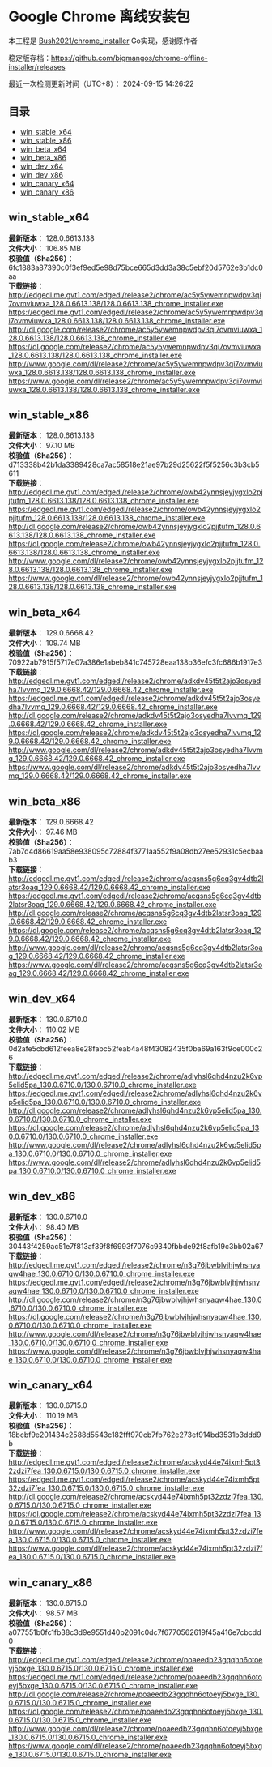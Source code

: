 # Google Chrome 离线安装包
本工程是 [Bush2021/chrome_installer](https://github.com/Bush2021/chrome_installer) Go实现，感谢原作者

稳定版存档：<https://github.com/bigmangos/chrome-offline-installer/releases>

最近一次检测更新时间（UTC+8）：
2024-09-15 14:26:22

## 目录
* [win_stable_x64](https://github.com/bigmangos/chrome-offline-installer?tab=readme-ov-file#win_stable_x64)
* [win_stable_x86](https://github.com/bigmangos/chrome-offline-installer?tab=readme-ov-file#win_stable_x86)
* [win_beta_x64](https://github.com/bigmangos/chrome-offline-installer?tab=readme-ov-file#win_beta_x64)
* [win_beta_x86](https://github.com/bigmangos/chrome-offline-installer?tab=readme-ov-file#win_beta_x86)
* [win_dev_x64](https://github.com/bigmangos/chrome-offline-installer?tab=readme-ov-file#win_dev_x64)
* [win_dev_x86](https://github.com/bigmangos/chrome-offline-installer?tab=readme-ov-file#win_dev_x86)
* [win_canary_x64](https://github.com/bigmangos/chrome-offline-installer?tab=readme-ov-file#win_canary_x64)
* [win_canary_x86](https://github.com/bigmangos/chrome-offline-installer?tab=readme-ov-file#win_canary_x86)

## win_stable_x64
**最新版本**： 128.0.6613.138  
**文件大小**： 106.85 MB  
**校验值（Sha256）**： 6fc1883a87390c0f3ef9ed5e98d75bce665d3dd3a38c5ebf20d5762e3b1dc0aa  
**下载链接**：
http://edgedl.me.gvt1.com/edgedl/release2/chrome/ac5y5ywemnpwdpv3qi7ovmviuwxa_128.0.6613.138/128.0.6613.138_chrome_installer.exe
https://edgedl.me.gvt1.com/edgedl/release2/chrome/ac5y5ywemnpwdpv3qi7ovmviuwxa_128.0.6613.138/128.0.6613.138_chrome_installer.exe
http://dl.google.com/release2/chrome/ac5y5ywemnpwdpv3qi7ovmviuwxa_128.0.6613.138/128.0.6613.138_chrome_installer.exe
https://dl.google.com/release2/chrome/ac5y5ywemnpwdpv3qi7ovmviuwxa_128.0.6613.138/128.0.6613.138_chrome_installer.exe
http://www.google.com/dl/release2/chrome/ac5y5ywemnpwdpv3qi7ovmviuwxa_128.0.6613.138/128.0.6613.138_chrome_installer.exe
https://www.google.com/dl/release2/chrome/ac5y5ywemnpwdpv3qi7ovmviuwxa_128.0.6613.138/128.0.6613.138_chrome_installer.exe
## win_stable_x86
**最新版本**： 128.0.6613.138  
**文件大小**： 97.10 MB  
**校验值（Sha256）**： d713338b42b1da3389428ca7ac58518e21ae97b29d25622f5f5256c3b3cb5611  
**下载链接**：
http://edgedl.me.gvt1.com/edgedl/release2/chrome/owb42ynnsjeyjygxlo2pjjtufm_128.0.6613.138/128.0.6613.138_chrome_installer.exe
https://edgedl.me.gvt1.com/edgedl/release2/chrome/owb42ynnsjeyjygxlo2pjjtufm_128.0.6613.138/128.0.6613.138_chrome_installer.exe
http://dl.google.com/release2/chrome/owb42ynnsjeyjygxlo2pjjtufm_128.0.6613.138/128.0.6613.138_chrome_installer.exe
https://dl.google.com/release2/chrome/owb42ynnsjeyjygxlo2pjjtufm_128.0.6613.138/128.0.6613.138_chrome_installer.exe
http://www.google.com/dl/release2/chrome/owb42ynnsjeyjygxlo2pjjtufm_128.0.6613.138/128.0.6613.138_chrome_installer.exe
https://www.google.com/dl/release2/chrome/owb42ynnsjeyjygxlo2pjjtufm_128.0.6613.138/128.0.6613.138_chrome_installer.exe
## win_beta_x64
**最新版本**： 129.0.6668.42  
**文件大小**： 109.74 MB  
**校验值（Sha256）**： 70922ab7915f5717e07a386e1abeb841c745728eaa138b36efc3fc686b1917e3  
**下载链接**：
http://edgedl.me.gvt1.com/edgedl/release2/chrome/adkdv45t5t2ajo3osyedha7lvvmq_129.0.6668.42/129.0.6668.42_chrome_installer.exe
https://edgedl.me.gvt1.com/edgedl/release2/chrome/adkdv45t5t2ajo3osyedha7lvvmq_129.0.6668.42/129.0.6668.42_chrome_installer.exe
http://dl.google.com/release2/chrome/adkdv45t5t2ajo3osyedha7lvvmq_129.0.6668.42/129.0.6668.42_chrome_installer.exe
https://dl.google.com/release2/chrome/adkdv45t5t2ajo3osyedha7lvvmq_129.0.6668.42/129.0.6668.42_chrome_installer.exe
http://www.google.com/dl/release2/chrome/adkdv45t5t2ajo3osyedha7lvvmq_129.0.6668.42/129.0.6668.42_chrome_installer.exe
https://www.google.com/dl/release2/chrome/adkdv45t5t2ajo3osyedha7lvvmq_129.0.6668.42/129.0.6668.42_chrome_installer.exe
## win_beta_x86
**最新版本**： 129.0.6668.42  
**文件大小**： 97.46 MB  
**校验值（Sha256）**： 7ab7d4d86619aa58e938095c72884f3771aa552f9a08db27ee52931c5ecbaab3  
**下载链接**：
http://edgedl.me.gvt1.com/edgedl/release2/chrome/acqsns5g6cq3gv4dtb2latsr3oaq_129.0.6668.42/129.0.6668.42_chrome_installer.exe
https://edgedl.me.gvt1.com/edgedl/release2/chrome/acqsns5g6cq3gv4dtb2latsr3oaq_129.0.6668.42/129.0.6668.42_chrome_installer.exe
http://dl.google.com/release2/chrome/acqsns5g6cq3gv4dtb2latsr3oaq_129.0.6668.42/129.0.6668.42_chrome_installer.exe
https://dl.google.com/release2/chrome/acqsns5g6cq3gv4dtb2latsr3oaq_129.0.6668.42/129.0.6668.42_chrome_installer.exe
http://www.google.com/dl/release2/chrome/acqsns5g6cq3gv4dtb2latsr3oaq_129.0.6668.42/129.0.6668.42_chrome_installer.exe
https://www.google.com/dl/release2/chrome/acqsns5g6cq3gv4dtb2latsr3oaq_129.0.6668.42/129.0.6668.42_chrome_installer.exe
## win_dev_x64
**最新版本**： 130.0.6710.0  
**文件大小**： 110.02 MB  
**校验值（Sha256）**： 0d2afe5cbd612feea8e28fabc52feab4a48f43082435f0ba69a163f9ce000c26  
**下载链接**：
http://edgedl.me.gvt1.com/edgedl/release2/chrome/adlyhsl6qhd4nzu2k6vp5elid5pa_130.0.6710.0/130.0.6710.0_chrome_installer.exe
https://edgedl.me.gvt1.com/edgedl/release2/chrome/adlyhsl6qhd4nzu2k6vp5elid5pa_130.0.6710.0/130.0.6710.0_chrome_installer.exe
http://dl.google.com/release2/chrome/adlyhsl6qhd4nzu2k6vp5elid5pa_130.0.6710.0/130.0.6710.0_chrome_installer.exe
https://dl.google.com/release2/chrome/adlyhsl6qhd4nzu2k6vp5elid5pa_130.0.6710.0/130.0.6710.0_chrome_installer.exe
http://www.google.com/dl/release2/chrome/adlyhsl6qhd4nzu2k6vp5elid5pa_130.0.6710.0/130.0.6710.0_chrome_installer.exe
https://www.google.com/dl/release2/chrome/adlyhsl6qhd4nzu2k6vp5elid5pa_130.0.6710.0/130.0.6710.0_chrome_installer.exe
## win_dev_x86
**最新版本**： 130.0.6710.0  
**文件大小**： 98.40 MB  
**校验值（Sha256）**： 30443f4259ac51e7f813af39f8f6993f7076c9340fbbde92f8afb19c3bb02a67  
**下载链接**：
http://edgedl.me.gvt1.com/edgedl/release2/chrome/n3g76jbwblvjhjwhsnyaqw4hae_130.0.6710.0/130.0.6710.0_chrome_installer.exe
https://edgedl.me.gvt1.com/edgedl/release2/chrome/n3g76jbwblvjhjwhsnyaqw4hae_130.0.6710.0/130.0.6710.0_chrome_installer.exe
http://dl.google.com/release2/chrome/n3g76jbwblvjhjwhsnyaqw4hae_130.0.6710.0/130.0.6710.0_chrome_installer.exe
https://dl.google.com/release2/chrome/n3g76jbwblvjhjwhsnyaqw4hae_130.0.6710.0/130.0.6710.0_chrome_installer.exe
http://www.google.com/dl/release2/chrome/n3g76jbwblvjhjwhsnyaqw4hae_130.0.6710.0/130.0.6710.0_chrome_installer.exe
https://www.google.com/dl/release2/chrome/n3g76jbwblvjhjwhsnyaqw4hae_130.0.6710.0/130.0.6710.0_chrome_installer.exe
## win_canary_x64
**最新版本**： 130.0.6715.0  
**文件大小**： 110.19 MB  
**校验值（Sha256）**： 18bcbf9e201434c2588d5543c182fff970cb7fb762e273ef914bd3531b3ddd9b  
**下载链接**：
http://edgedl.me.gvt1.com/edgedl/release2/chrome/acskyd44e74ixmh5pt32zdzi7fea_130.0.6715.0/130.0.6715.0_chrome_installer.exe
https://edgedl.me.gvt1.com/edgedl/release2/chrome/acskyd44e74ixmh5pt32zdzi7fea_130.0.6715.0/130.0.6715.0_chrome_installer.exe
http://dl.google.com/release2/chrome/acskyd44e74ixmh5pt32zdzi7fea_130.0.6715.0/130.0.6715.0_chrome_installer.exe
https://dl.google.com/release2/chrome/acskyd44e74ixmh5pt32zdzi7fea_130.0.6715.0/130.0.6715.0_chrome_installer.exe
http://www.google.com/dl/release2/chrome/acskyd44e74ixmh5pt32zdzi7fea_130.0.6715.0/130.0.6715.0_chrome_installer.exe
https://www.google.com/dl/release2/chrome/acskyd44e74ixmh5pt32zdzi7fea_130.0.6715.0/130.0.6715.0_chrome_installer.exe
## win_canary_x86
**最新版本**： 130.0.6715.0  
**文件大小**： 98.57 MB  
**校验值（Sha256）**： a077551b0fc1fb38c3d9e9551d40b2091c0dc7f6770562619f45a416e7cbcdd0  
**下载链接**：
http://edgedl.me.gvt1.com/edgedl/release2/chrome/poaeedb23gqqhn6otoeyj5bxge_130.0.6715.0/130.0.6715.0_chrome_installer.exe
https://edgedl.me.gvt1.com/edgedl/release2/chrome/poaeedb23gqqhn6otoeyj5bxge_130.0.6715.0/130.0.6715.0_chrome_installer.exe
http://dl.google.com/release2/chrome/poaeedb23gqqhn6otoeyj5bxge_130.0.6715.0/130.0.6715.0_chrome_installer.exe
https://dl.google.com/release2/chrome/poaeedb23gqqhn6otoeyj5bxge_130.0.6715.0/130.0.6715.0_chrome_installer.exe
http://www.google.com/dl/release2/chrome/poaeedb23gqqhn6otoeyj5bxge_130.0.6715.0/130.0.6715.0_chrome_installer.exe
https://www.google.com/dl/release2/chrome/poaeedb23gqqhn6otoeyj5bxge_130.0.6715.0/130.0.6715.0_chrome_installer.exe
